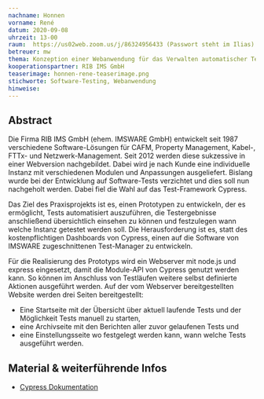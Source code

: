 ```yaml
---
nachname: Honnen
vorname: René
datum: 2020-09-08
uhrzeit: 13-00
raum:  https://us02web.zoom.us/j/86324956433 (Passwort steht im Ilias)
betreuer: mw
thema: Konzeption einer Webanwendung für das Verwalten automatischer Tests
kooperationspartner: RIB IMS GmbH
teaserimage: honnen-rene-teaserimage.png
stichworte: Software-Testing, Webanwendung
hinweise:
---
```


## Abstract

Die Firma RIB IMS GmbH (ehem. IMSWARE GmbH) entwickelt seit 1987 verschiedene Software-Lösungen für CAFM, Property Management, Kabel-, FTTx- und Netzwerk-Management. Seit 2012 werden diese sukzessive in einer Webversion nachgebildet. Dabei wird je nach Kunde eine individuelle Instanz mit verschiedenen Modulen und Anpassungen ausgeliefert. Bislang wurde bei der Entwicklung auf Software-Tests verzichtet und dies soll nun nachgeholt werden. Dabei fiel die Wahl auf das Test-Framework Cypress.

Das Ziel des Praxisprojekts ist es, einen Prototypen zu entwickeln, der es ermöglicht, Tests automatisiert auszuführen, die Testergebnisse anschließend übersichtlich einsehen zu können und festzulegen wann welche Instanz getestet werden soll. Die Herausforderung ist es, statt des kostenpflichtigen Dashboards von Cypress, einen auf die Software von IMSWARE zugeschnittenen Test-Manager zu entwickeln.

Für die Realisierung des Prototyps wird ein Webserver mit node.js und express eingesetzt, damit die Module-API von Cypress genutzt werden kann. So können im Anschluss von Testläufen weitere selbst definierte Aktionen ausgeführt werden. Auf der vom Webserver bereitgestellten Website werden drei Seiten bereitgestellt:
- Eine Startseite mit der Übersicht über aktuell laufende Tests und der Möglichkeit Tests manuell zu starten,
- eine Archivseite mit den Berichten aller zuvor gelaufenen Tests und
- eine Einstellungsseite wo festgelegt werden kann, wann welche Tests ausgeführt werden.

## Material & weiterführende Infos
- [Cypress Dokumentation](https://docs.cypress.io/guides/guides/module-api.html)